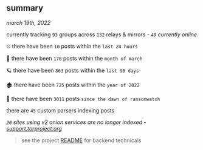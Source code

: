 
## summary
_march 19th, 2022_

currently tracking `93` groups across `132` relays & mirrors - _`49` currently online_

⏲ there have been `10` posts within the `last 24 hours`

🦈 there have been `170` posts within the `month of march`

🪐 there have been `863` posts within the `last 90 days`

🏚 there have been `725` posts within the `year of 2022`

🦕 there have been `3011` posts `since the dawn of ransomwatch`

there are `45` custom parsers indexing posts

_`20` sites using v2 onion services are no longer indexed - [support.torproject.org](https://support.torproject.org/onionservices/v2-deprecation/)_

> see the project [README](https://github.com/thetanz/ransomwatch#ransomwatch--) for backend technicals
